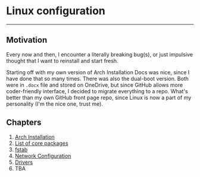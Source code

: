 # Linux configuration
---
## Motivation
Every now and then, I encounter a literally breaking bug(s), or just impulsive thought that I want to reinstall and start fresh.

Starting off with my own version of Arch Installation Docs was nice, since I have done that so many times. There was also the dual-boot version. Both were in `.docx` file and stored on OneDrive, but since GitHub allows more coder-friendly interface, I decided to migrate everything to a repo. What's better than my own GitHub front page repo, since Linux is now a part of my personality (I'm the nice one, trust me).

## Chapters
1. [Arch Installation]()
2. [List of core packages]()
3. [fstab]()
4. [Network Configuration]()
5. [Drivers]()
6. TBA
